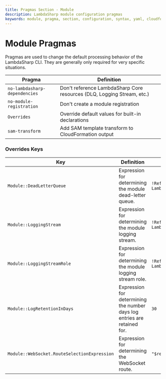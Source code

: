 ```yaml
---
title: Pragmas Section - Module
description: LambdaSharp module configuration pragmas
keywords: module, pragma, section, configuration, syntax, yaml, cloudformation
---
```

# Module Pragmas

Pragmas are used to change the default processing behavior of the LambdaSharp CLI. They are generally only required for very specific situations.

|Pragma                                 |Definition                           |
|---------------------------------------|-------------------------------------|
|`no-lambdasharp-dependencies`          |Don't reference LambdaSharp Core resources (DLQ, Logging Stream, etc.)|
|`no-module-registration`               |Don't create a module registration|
|`Overrides`                            |Override default values for built-in declarations|
|`sam-transform`                        |Add SAM template transform to CloudFormation output|

### Overrides Keys
|Key                                         |Definition                                                               |Default                                |
|--------------------------------------------|-------------------------------------------------------------------------|---------------------------------------|
|`Module::DeadLetterQueue`                   |Expression for determining the module dead-letter queue.                 |`!Ref LambdaSharp::DeadLetterQueue`    |
|`Module::LoggingStream`                     |Expression for determining the module logging stream.                    |`!Ref LambdaSharp::LoggingStream`      |
|`Module::LoggingStreamRole`                 |Expression for determining the module logging stream role.               |`!Ref LambdaSharp::LoggingStreamRole`  |
|`Module::LogRetentionInDays`                |Expression for determining the number days log entries are retained for. |`30`                                   |
|`Module::WebSocket.RouteSelectionExpression`|Expression for determining the WebSocket route.                          |`"$request.body.action"`               |
